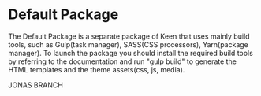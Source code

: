 # Default Package
The Default Package is a separate package of Keen that uses mainly build tools, such as Gulp(task manager), SASS(CSS processors), Yarn(package manager).
To launch the package you should install the required build tools by referring to the documentation and run "gulp build" to generate the HTML templates and the theme assets(css, js, media).

JONAS BRANCH
